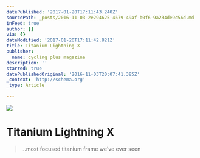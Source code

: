 ```yaml
---
datePublished: '2017-01-20T17:11:43.240Z'
sourcePath: _posts/2016-11-03-2e294625-4679-49af-b0f6-9a234de9c56d.md
inFeed: true
author: []
via: {}
dateModified: '2017-01-20T17:11:42.821Z'
title: Titanium Lightning X
publisher:
  name: cycling plus magazine
description: ''
starred: true
datePublishedOriginal: '2016-11-03T20:07:41.385Z'
_context: 'http://schema.org'
_type: Article

---
```

![](https://the-grid-user-content.s3-us-west-2.amazonaws.com/47ca43a8-a9ec-48dd-bd38-9beac000870c.jpg)

# Titanium Lightning X

> ...most focused titanium frame we've ever seen